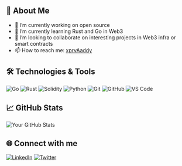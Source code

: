## 🚀 About Me
- 🔭 I’m currently working on open source
- 🌱 I’m currently learning Rust and Go in Web3
- 👯 I’m looking to collaborate on interesting projects in Web3 infra or smart contracts
- 📫 How to reach me: [xprvAaddy](https://x.com/xprvAaddy)

## 🛠️ Technologies & Tools
![Go](https://img.shields.io/badge/-Go-333333?style=flat&logo=go)
![Rust](https://img.shields.io/badge/-Rust-333333?style=flat&logo=rust)
![Solidity](https://img.shields.io/badge/-Solidity-333333?style=flat&logo=solidity)
![Python](https://img.shields.io/badge/-Python-333333?style=flat&logo=python)
![Git](https://img.shields.io/badge/-Git-333333?style=flat&logo=git)
![GitHub](https://img.shields.io/badge/-GitHub-333333?style=flat&logo=github)
![VS Code](https://img.shields.io/badge/-VS%20Code-333333?style=flat&logo=visual-studio-code)

## 📈 GitHub Stats
![Your GitHub Stats](https://github-readme-stats.vercel.app/api?username=18aaddy&show_icons=true&hide_border=true&theme=radical)

## 🌐 Connect with me
[![LinkedIn](https://img.shields.io/badge/-LinkedIn-0077B5?style=flat&logo=linkedin&logoColor=white)](https://www.linkedin.com/in/shourya-chaudhry-1a2696288/)
[![Twitter](https://img.shields.io/badge/-Twitter-1DA1F2?style=flat&logo=twitter&logoColor=white)](https://x.com/xprvAaddy)
